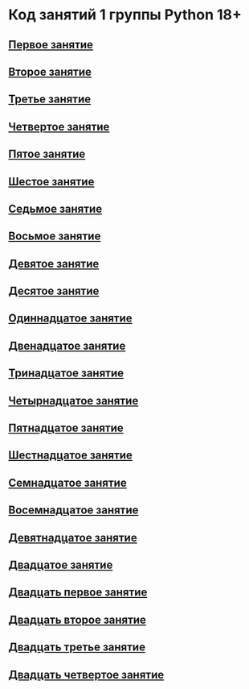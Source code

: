 
# Код занятий 1 группы Python 18+
## <a href=""> Первое занятие</a>
## <a href="https://github.com/isakura313/python_18_2_2"> Второе занятие</a>
## <a href="https://github.com/isakura313/third_22"> Третье занятие</a>
## <a href="https://github.com/isakura313/24_04"> Четвертое занятие</a>

## <a href="https://github.com/isakura313/29_1.git"> Пятое занятие</a>
## <a href="https://github.com/isakura313/01_1_1"> Шестое занятие</a>
## <a href="https://github.com/isakura313/6_05.git"> Седьмое занятие</a>
## <a href="https://github.com/isakura313/8_05"> Восьмое занятие</a>
## <a href="https://github.com/isakura313/13_05.git"> Девятое занятие</a>
## <a href="https://github.com/isakura313/15_05_3"> Десятое занятие</a>
## <a href="https://github.com/isakura313/15_05_3"> Одиннадцатое занятие</a>
## <a href="https://github.com/isakura313/22_05.git"> Двенадцатое занятие</a>
## <a href="https://github.com/isakura313/27_05_01"> Тринадцатое занятие </a>
## <a href="https://github.com/isakura313/29_14_02">Четырнадцатое занятие</a>
## <a href="https://github.com/isakura313/03_15">Пятнадцатое занятие</a>
## <a href="https://github.com/isakura313/05_16_01"> Шестнадцатое занятие</a>
## <a href="https://colab.research.google.com/drive/1KlTZ04DZLqacvits13El-_Y7r_8wtZJe?usp=sharing"> Семнадцатое занятие</a>
## <a href="https://colab.research.google.com/drive/1KlTZ04DZLqacvits13El-_Y7r_8wtZJe?usp=sharing"> Восемнадцатое занятие</a>
## <a href="https://colab.research.google.com/drive/1kpIMa6PkfwqmvRXggfAbpIuThAnfXjOD?usp=sharing   https://github.com/isakura313/16_01">  Девятнадцатое занятие</a>
## <a href="https://colab.research.google.com/drive/1kpIMa6PkfwqmvRXggfAbpIuThAnfXjOD?usp=sharing"> Двадцатое занятие</a>
## <a href="https://github.com/isakura313/26_01_web"> Двадцать первое занятие</a>
## <a href="https://github.com/isakura313/BLOG_DJANGO"> Двадцать второе занятие</a>
## <a href="https://github.com/isakura313/BLOG_DJANGO"> Двадцать третье занятие </a>
## <a href="https://github.com/isakura313/BLOG_DJANGO.git"> Двадцать четвертое занятие </a>





